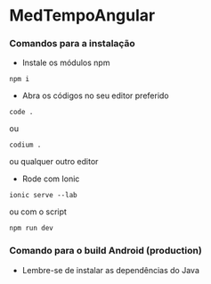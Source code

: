 # MedTempoAngular
### Comandos para a instalação

- Instale os módulos npm 

~~~comand
npm i
~~~


- Abra os códigos no seu editor preferido
  
~~~comand
code .
~~~
ou
~~~comand
codium .
~~~
ou qualquer outro editor


- Rode com Ionic
  
~~~comand
ionic serve --lab
~~~
ou com o script
  
~~~comand
npm run dev
~~~



### Comando para o build Android (production)

- Lembre-se de instalar as dependências do Java
